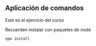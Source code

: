 ## Aplicación de comandos 

Este es el ejercicio del curso 

Recuerden instalar con paquetes de node

`````````
npm install
`````````